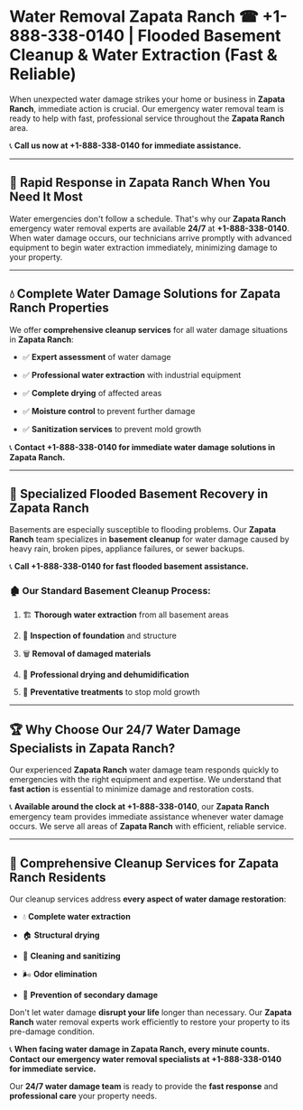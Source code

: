 # Water Removal Zapata Ranch ☎ +1-888-338-0140 | Flooded Basement Cleanup & Water Extraction (Fast & Reliable)

When unexpected water damage strikes your home or business in **Zapata Ranch**, immediate action is crucial. Our emergency water removal team is ready to help with fast, professional service throughout the **Zapata Ranch** area. 

📞 **Call us now at +1-888-338-0140 for immediate assistance.**
---
## 🚀 Rapid Response in Zapata Ranch When You Need It Most
Water emergencies don't follow a schedule. That's why our **Zapata Ranch** emergency water removal experts are available **24/7** at **+1-888-338-0140**. When water damage occurs, our technicians arrive promptly with advanced equipment to begin water extraction immediately, minimizing damage to your property.
---
## 💧 Complete Water Damage Solutions for Zapata Ranch Properties
We offer **comprehensive cleanup services** for all water damage situations in **Zapata Ranch**:
- ✅ **Expert assessment** of water damage  
- ✅ **Professional water extraction** with industrial equipment  
- ✅ **Complete drying** of affected areas  
- ✅ **Moisture control** to prevent further damage  
- ✅ **Sanitization services** to prevent mold growth  
📞 **Contact +1-888-338-0140 for immediate water damage solutions in Zapata Ranch.**
---
## 🌊 Specialized Flooded Basement Recovery in Zapata Ranch
Basements are especially susceptible to flooding problems. Our **Zapata Ranch** team specializes in **basement cleanup** for water damage caused by heavy rain, broken pipes, appliance failures, or sewer backups. 
📞 **Call +1-888-338-0140 for fast flooded basement assistance.**
### 🏚️ Our Standard Basement Cleanup Process:
1. 🏗️ **Thorough water extraction** from all basement areas  
2. 🔎 **Inspection of foundation** and structure  
3. 🗑️ **Removal of damaged materials**  
4. 💨 **Professional drying and dehumidification**  
5. 🚫 **Preventative treatments** to stop mold growth  
---
## 🏆 Why Choose Our 24/7 Water Damage Specialists in Zapata Ranch?
Our experienced **Zapata Ranch** water damage team responds quickly to emergencies with the right equipment and expertise. We understand that **fast action** is essential to minimize damage and restoration costs.
📞 **Available around the clock at +1-888-338-0140**, our **Zapata Ranch** emergency team provides immediate assistance whenever water damage occurs. We serve all areas of **Zapata Ranch** with efficient, reliable service.
---
## 🧹 Comprehensive Cleanup Services for Zapata Ranch Residents
Our cleanup services address **every aspect of water damage restoration**:
- 💧 **Complete water extraction**  
- 🏠 **Structural drying**  
- 🧼 **Cleaning and sanitizing**  
- 🌬️ **Odor elimination**  
- 🚫 **Prevention of secondary damage**  
Don't let water damage **disrupt your life** longer than necessary. Our **Zapata Ranch** water removal experts work efficiently to restore your property to its pre-damage condition.
📞 **When facing water damage in Zapata Ranch, every minute counts. Contact our emergency water removal specialists at +1-888-338-0140 for immediate service.**
Our **24/7 water damage team** is ready to provide the **fast response** and **professional care** your property needs.
